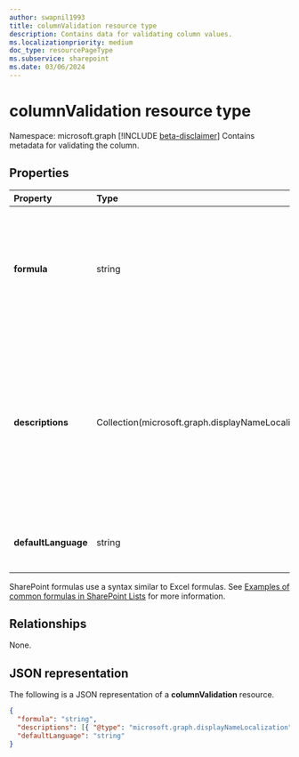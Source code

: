 ```yaml
---
author: swapnil1993
title: columnValidation resource type
description: Contains data for validating column values.
ms.localizationpriority: medium
doc_type: resourcePageType
ms.subservice: sharepoint
ms.date: 03/06/2024
---
```


# columnValidation resource type

Namespace: microsoft.graph
[!INCLUDE [beta-disclaimer](../../includes/beta-disclaimer.md)]
Contains metadata for validating the column.

## Properties

| Property            | Type                                                | Description                                                                                                                                                                                                               |
| :------------------ | :-------------------------------------------------- | :------------------------------------------------------------------------------------------------------------------------------------------------------------------------------------------------------------------------ |
| **formula**         | string                                              | The formula to validate column value. For examples, see [Examples of common formulas in lists](https://support.microsoft.com/office/examples-of-common-formulas-in-sharepoint-lists-d81f5f21-2b4e-45ce-b170-bf7ebf6988b3) |
| **descriptions**    | Collection(microsoft.graph.displayNameLocalization) | Localized messages that explain what is needed for this column's value to be considered valid. User will be prompted with this message if validation fails.                                                               |
| **defaultLanguage** | string                                              | Default BCP 47 language tag for the description.                                                                                                                                                                          |

SharePoint formulas use a syntax similar to Excel formulas.
See [Examples of common formulas in SharePoint Lists][SPFormulas] for more information.

## Relationships
None.

## JSON representation

The following is a JSON representation of a **columnValidation** resource.

<!-- { "blockType": "resource", "@odata.type": "microsoft.graph.columnValidation"} -->

```json
{
  "formula": "string",
  "descriptions": [{ "@type": "microsoft.graph.displayNameLocalization" }],
  "defaultLanguage": "string"
}
```

[SPFormulas]: https://support.office.com/article/Examples-of-common-formulas-in-SharePoint-Lists-d81f5f21-2b4e-45ce-b170-bf7ebf6988b3
